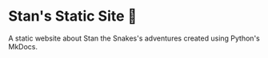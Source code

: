# Stan's Static Site 🐍

A static website about Stan the Snakes's adventures created using Python's MkDocs.
